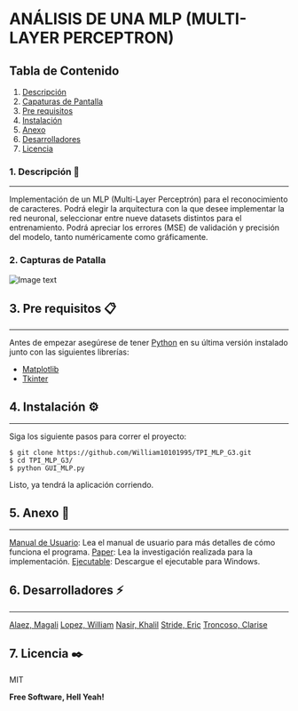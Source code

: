 # ANÁLISIS DE UNA MLP (MULTI-LAYER PERCEPTRON)
## Tabla de Contenido
1. [Descripción](#descripcion)
2. [Capaturas de Pantalla](#capturas-de-pantalla) 
3. [Pre requisitos](#pre-requisitos)
4. [Instalación](#instalacion)
5. [Anexo](#Anexo)
6. [Desarrolladores](#desarrolladores)
7. [Licencia](#licencia)
### 1. Descripción 🚀
***
Implementación de un MLP (Multi-Layer Perceptrón) para el reconocimiento de caracteres. Podrá elegir la arquitectura con la que desee implementar la red neuronal, seleccionar entre nueve datasets distintos para el entrenamiento. Podrá apreciar los errores (MSE) de validación y precisión del modelo, tanto numéricamente como gráficamente.   
### 2. Capturas de Patalla
![Image text](https://www.united-internet.de/fileadmin/user_upload/Brands/Downloads/Logo_IONOS_by.jpg)
## 3. Pre requisitos 📋
***
Antes de empezar asegúrese de tener [Python](https://www.python.org/downloads/) en su última versión instalado junto con las siguientes librerías:
* [Matplotlib](https://matplotlib.org/)
* [Tkinter](https://docs.python.org/es/3/library/tkinter.html)
## 4. Instalación ⚙️
***
Siga los siguiente pasos para correr el proyecto: 
```
$ git clone https://github.com/William10101995/TPI_MLP_G3.git
$ cd TPI_MLP_G3/
$ python GUI_MLP.py
```
Listo, ya tendrá la aplicación corriendo.
## 5. Anexo 📢
***
[Manual de Usuario](https://docs.google.com/document/d/19M3iYvb9ULzEZd5bb4UNLF2F1M0wWV1SPfvS3jlY3G0/edit?usp=drivesdk): Lea el manual de usuario para más detalles de cómo funciona el programa.
[Paper](https://docs.google.com/document/d/17riM6g8YNuGtf7qouLALgSh9Uf-6l2x71wXRPA_4vqo/edit?usp=drivesdk): Lea la investigación realizada para la implementación.
[Ejecutable](https://drive.google.com/drive/folders/1ucEHDrmnNawJMfwGzA1HhuOt8tj7CZaq): Descargue el ejecutable para Windows.
## 6. Desarrolladores ⚡
***
[Alaez, Magali](https://github.com/MagaAlaez)
[Lopez, William](https://github.com/William10101995)
[Nasir, Khalil](https://github.com/KhalilKAN)
[Stride, Eric](https://github.com/StrideEric)
[Troncoso, Clarise](https://github.com/ClariseT)

## 7. Licencia ✒️

MIT

**Free Software, Hell Yeah!**
